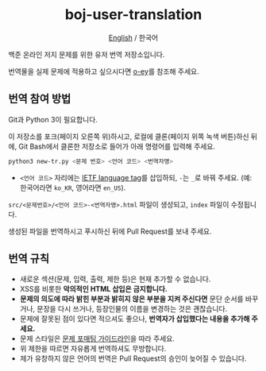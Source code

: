 <div align="center">
    <h1>boj-user-translation</h1>
    <p><a href="https://github.com/kiwiyou/boj-user-translation/blob/main/README.md">English</a> / 한국어</p>
</div>

백준 온라인 저지 문제를 위한 유저 번역 저장소입니다.

번역물을 실제 문제에 적용하고 싶으시다면 [o-ey](https://github.com/kiwiyou/o-ey)를 참조해 주세요.

## 번역 참여 방법

Git과 Python 3이 필요합니다.

이 저장소를 포크(페이지 오른쪽 위)하시고, 로컬에 클론(페이지 위쪽 녹색 버튼)하신 뒤에,
Git Bash에서 클론한 저장소로 들어가 아래 명령어를 입력해 주세요.

```bash
python3 new-tr.py <문제 번호> <언어 코드> <번역자명>
```

- `<언어 코드>` 자리에는 [IETF language tag](https://www.wikiwand.com/en/IETF_language_tag)를 삽입하되, `-`는 `_`로 바꿔 주세요. (예: 한국어라면 `ko_KR`, 영어라면 `en_US`).

`src/<문제번호>/<언어 코드>-<번역자명>.html` 파일이 생성되고, `index` 파일이 수정됩니다.

생성된 파일을 번역하시고 푸시하신 뒤에 Pull Request를 보내 주세요.

## 번역 규칙

- 새로운 섹션(문제, 입력, 출력, 제한 등)은 현재 추가할 수 없습니다.
- XSS를 비롯한 **악의적인 HTML 삽입은 금지합니다.**
- **문제의 의도에 따라 밝힌 부분과 밝히지 않은 부분을 지켜 주신다면** 문단 순서를 바꾸거나, 문장을 다시 쓰거나, 등장인물의 이름을 변경하는 것은 괜찮습니다.
- 문제에 잘못된 점이 있다면 적으셔도 좋으나, **번역자가 삽입했다는 내용을 추가해 주세요.**
- 문제 스타일은 [문제 포매팅 가이드라인](https://github.com/kiwiyou/boj-user-translation/blob/main/formatting-ko.md)을 따라 주세요.
- 위 제한을 따르면 자유롭게 번역하셔도 무방합니다.
- 제가 유창하지 않은 언어의 번역은 Pull Request의 승인이 늦어질 수 있습니다.
